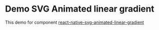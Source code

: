 # Demo SVG Animated linear gradient
This demo for component [react-native-svg-animated-linear-gradient](https://www.npmjs.com/package/react-native-svg-animated-linear-gradient)